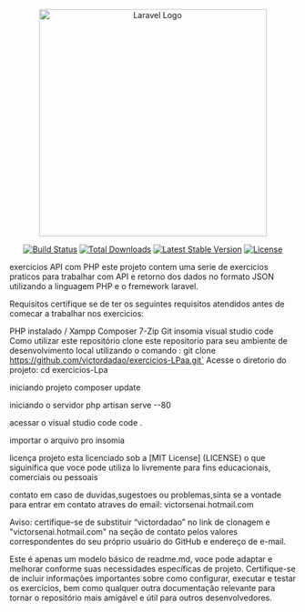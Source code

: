 <p align="center"><a href="https://laravel.com" target="_blank"><img src="https://raw.githubusercontent.com/laravel/art/master/logo-lockup/5%20SVG/2%20CMYK/1%20Full%20Color/laravel-logolockup-cmyk-red.svg" width="400" alt="Laravel Logo"></a></p>

<p align="center">
<a href="https://github.com/laravel/framework/actions"><img src="https://github.com/laravel/framework/workflows/tests/badge.svg" alt="Build Status"></a>
<a href="https://packagist.org/packages/laravel/framework"><img src="https://img.shields.io/packagist/dt/laravel/framework" alt="Total Downloads"></a>
<a href="https://packagist.org/packages/laravel/framework"><img src="https://img.shields.io/packagist/v/laravel/framework" alt="Latest Stable Version"></a>
<a href="https://packagist.org/packages/laravel/framework"><img src="https://img.shields.io/packagist/l/laravel/framework" alt="License"></a>
</p>

exercicios API com PHP
este projeto contem uma serie de exercicios praticos para trabalhar com API e retorno dos dados no formato JSON utilizando a linguagem PHP e o fremework laravel.

Requisitos
certifique se de ter os seguintes requisitos atendidos antes de comecar a trabalhar nos exercicios:

PHP instalado / Xampp
Composer
7-Zip
Git
insomia
visual studio code
Como utilizar este repositório
clone este repositorio para seu ambiente de desenvolvimento local utilizando o comando :
git clone https://github.com/victordadao/exercicios-LPaa.git`
Acesse o diretorio do projeto:
cd exercicios-Lpa

iniciando projeto
composer update

iniciando o servidor
php artisan serve --80

acessar o visual studio code
code .

importar o arquivo pro insomia

licença
projeto esta licenciado sob a [MIT License] (LICENSE)
o que siguinifica que voce pode utiliza lo livremente para fins educacionais, comerciais ou pessoais

contato
em caso de duvidas,sugestoes ou problemas,sinta se a vontade para entrar em contato atraves do email: victorsenai.hotmail.com

Aviso: certifique-se de substituir “victordadao” no link de clonagem e "victorsenai.hotmail.com" na seção de contato pelos valores correspondentes do seu próprio usuário do GitHub e endereço de e-mail.

Este é apenas um modelo básico de readme.md, voce pode adaptar e melhorar conforme suas necessidades específicas de projeto. Certifique-se de incluir informações importantes sobre como configurar, executar e testar os exercícios, bem como qualquer outra documentação relevante para tornar o repositório mais amigável e útil para outros desenvolvedores.
